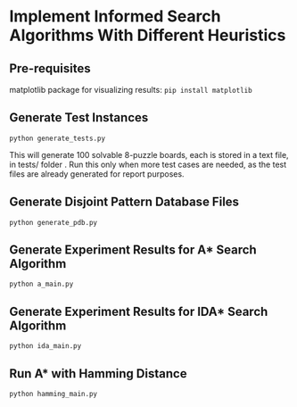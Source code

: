 # Implement Informed Search Algorithms With Different Heuristics

## Pre-requisites
matplotlib package for visualizing results: `pip install matplotlib`

## Generate Test Instances 

`python generate_tests.py`

This will generate 100 solvable 8-puzzle boards, each is stored in a text file, in tests/ folder
. Run this only when more test cases are needed, as the test files are already generated for report purposes.

## Generate Disjoint Pattern Database Files 
`python generate_pdb.py`

## Generate Experiment Results for A* Search Algorithm
`python a_main.py`

## Generate Experiment Results for IDA* Search Algorithm
`python ida_main.py`

## Run A* with Hamming Distance
`python hamming_main.py`